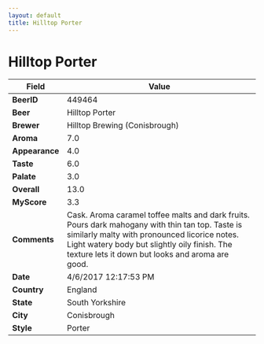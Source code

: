 ```yaml
---
layout: default
title: Hilltop Porter
---
```


# Hilltop Porter

| Field         | Value     |
|---------------|-----------|
| **BeerID** | 449464 |
| **Beer** | Hilltop Porter |
| **Brewer** | Hilltop Brewing (Conisbrough) |
| **Aroma** | 7.0 |
| **Appearance** | 4.0 |
| **Taste** | 6.0 |
| **Palate** | 3.0 |
| **Overall** | 13.0 |
| **MyScore** | 3.3 |
| **Comments** | Cask. Aroma caramel toffee malts and dark fruits. Pours dark mahogany with thin tan top. Taste is similarly malty with pronounced licorice notes. Light watery body but slightly oily finish. The texture lets it down but looks and aroma are good. |
| **Date** | 4/6/2017 12:17:53 PM |
| **Country** | England |
| **State** | South Yorkshire |
| **City** | Conisbrough |
| **Style** | Porter |
